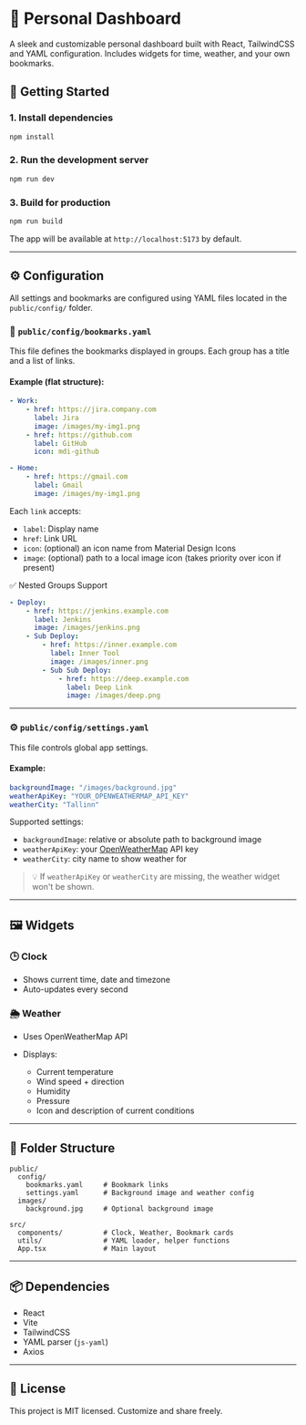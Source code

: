 # 🧭 Personal Dashboard

A sleek and customizable personal dashboard built with React, TailwindCSS and YAML configuration. Includes widgets for time, weather, and your own bookmarks.

## 🚀 Getting Started

### 1. Install dependencies

```bash
npm install
```

### 2. Run the development server

```bash
npm run dev
```

### 3. Build for production

```bash
npm run build
```

The app will be available at `http://localhost:5173` by default.

---

## ⚙️ Configuration

All settings and bookmarks are configured using YAML files located in the `public/config/` folder.

### 📁 `public/config/bookmarks.yaml`

This file defines the bookmarks displayed in groups. Each group has a title and a list of links.

#### Example (flat structure):

```yaml
- Work:
    - href: https://jira.company.com
      label: Jira
      image: /images/my-img1.png
    - href: https://github.com
      label: GitHub
      icon: mdi-github

- Home:
    - href: https://gmail.com
      label: Gmail
      image: /images/my-img1.png
```

Each `link` accepts:

* `label`: Display name
* `href`: Link URL
* `icon`: (optional) an icon name from Material Design Icons
* `image`: (optional) path to a local image icon (takes priority over icon if present)

✅ Nested Groups Support
```yaml
- Deploy:
    - href: https://jenkins.example.com
      label: Jenkins
      image: /images/jenkins.png
    - Sub Deploy:
        - href: https://inner.example.com
          label: Inner Tool
          image: /images/inner.png
        - Sub Sub Deploy:
            - href: https://deep.example.com
              label: Deep Link
              image: /images/deep.png
```

---

### ⚙️ `public/config/settings.yaml`

This file controls global app settings.

#### Example:

```yaml
backgroundImage: "/images/background.jpg"
weatherApiKey: "YOUR_OPENWEATHERMAP_API_KEY"
weatherCity: "Tallinn"
```

Supported settings:

* `backgroundImage`: relative or absolute path to background image
* `weatherApiKey`: your [OpenWeatherMap](https://openweathermap.org/api) API key
* `weatherCity`: city name to show weather for

> 💡 If `weatherApiKey` or `weatherCity` are missing, the weather widget won't be shown.

---

## 🖼️ Widgets

### 🕒 Clock

* Shows current time, date and timezone
* Auto-updates every second

### 🌦️ Weather

* Uses OpenWeatherMap API
* Displays:

    * Current temperature
    * Wind speed + direction
    * Humidity
    * Pressure
    * Icon and description of current conditions

---

## 📂 Folder Structure

```
public/
  config/
    bookmarks.yaml     # Bookmark links
    settings.yaml      # Background image and weather config
  images/
    background.jpg     # Optional background image

src/
  components/          # Clock, Weather, Bookmark cards
  utils/               # YAML loader, helper functions
  App.tsx              # Main layout
```

---

## 📦 Dependencies

* React
* Vite
* TailwindCSS
* YAML parser (`js-yaml`)
* Axios

---

## 📝 License

This project is MIT licensed. Customize and share freely.


